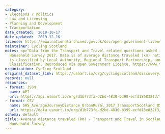 ```yaml
---
category:
- Elections / Politics
- Law and Licensing
- Planning and Development
- Transportation
date_created: '2019-10-17'
date_updated: '2019-12-16'
license: https://www.nationalarchives.gov.uk/doc/open-government-licence/version/3/
maintainer: Cycling Scotland
notes: <p>"Data from the Transport and Travel related questions asked in the Scottish
  Household Survey 2017. Data is of average distance traveled (km) nationally. Data
  is classified by Local Authority, Regional Transport Partnership, and Urban/Rural
  Classification. Reproduced via Open Government Licence. https://www.transport.gov.scot/publication/transport-and-travel-in-scotland-2017/"</p>
organization: Cycling Scotland
original_dataset_link: https://usmart.io/org/cyclingscotland/discovery/discovery-view-detail/33e828ef-a1a7-4666-b938-f929f19683d4
records: null
resources:
- format: JSON
  name: API
  url: https://api.usmart.io/org/d1b773fa-d2bd-4830-b399-ecfd18e832f3/f6db47aa-b724-422f-87d0-95bc50ecc2ec/2/urql
- format: CSV
  name: SHS_AverageJourneyDistance_UrbanRural_2017_TransportScotland_USMaster.csv
  url: https://data.usmart.io/org/d1b773fa-d2bd-4830-b399-ecfd18e832f3/resource?resourceGUID=e74ac331-0479-4a50-8181-49c888d756c7
schema: default
title: Average distance traveled (km) - Transport and Travel in Scotland 2017 - Scottish
  Household Survey
---
```


